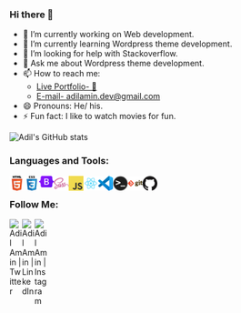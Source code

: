 ### Hi there 👋

- 🔭 I’m currently working on Web development.
- 🌱 I’m currently learning Wordpress theme development.
- 🤔 I’m looking for help with Stackoverflow.
- 💬 Ask me about Wordpress theme development.
- 📫 How to reach me: 
     - [Live Portfolio- 👀](https://adilamin-dev.github.io/)
     - [E-mail- adilamin.dev@gmail.com](mailto:adilamin.dev@gmail.com)
- 😄 Pronouns: He/ his.
- ⚡ Fun fact: I like to watch movies for fun.

![Adil's GitHub stats](https://github-readme-stats.vercel.app/api?username=adilamin-dev&show_icons=true&theme=graywhite)


### Languages and Tools:

<img align="left" alt="HTML5" width="26px" src="https://raw.githubusercontent.com/github/explore/80688e429a7d4ef2fca1e82350fe8e3517d3494d/topics/html/html.png" />

<img align="left" alt="CSS3" width="26px" src="https://raw.githubusercontent.com/github/explore/80688e429a7d4ef2fca1e82350fe8e3517d3494d/topics/css/css.png" />

<img align="left" alt="CSS3" width="26px" margin-top="6px" src="https://raw.githubusercontent.com/adilamin-dev/adilamin-dev.github.io/main/img/bootstrap-5-logo-icon.png" />

<img align="left" alt="Sass" width="26px" src="https://raw.githubusercontent.com/github/explore/80688e429a7d4ef2fca1e82350fe8e3517d3494d/topics/sass/sass.png" />

<img align="left" alt="JavaScript" width="26px" src="https://raw.githubusercontent.com/github/explore/80688e429a7d4ef2fca1e82350fe8e3517d3494d/topics/javascript/javascript.png" />

<img align="left" alt="React" width="26px" src="https://raw.githubusercontent.com/github/explore/80688e429a7d4ef2fca1e82350fe8e3517d3494d/topics/react/react.png" />

<!-- [<img align="left" alt="Node.js" width="26px" src="https://raw.githubusercontent.com/github/explore/80688e429a7d4ef2fca1e82350fe8e3517d3494d/topics/nodejs/nodejs.png" />][webdevplaylist] -->

<img align="left" alt="Visual Studio Code" width="26px" src="https://raw.githubusercontent.com/github/explore/80688e429a7d4ef2fca1e82350fe8e3517d3494d/topics/visual-studio-code/visual-studio-code.png" />

<img align="left" alt="Terminal" width="26px" src="https://raw.githubusercontent.com/github/explore/80688e429a7d4ef2fca1e82350fe8e3517d3494d/topics/terminal/terminal.png" />

<img align="left" alt="Git" width="26px" src="https://raw.githubusercontent.com/github/explore/80688e429a7d4ef2fca1e82350fe8e3517d3494d/topics/git/git.png" />

<img align="left" alt="GitHub" width="26px" src="https://raw.githubusercontent.com/github/explore/78df643247d429f6cc873026c0622819ad797942/topics/github/github.png" />

<!-- <img align="left" alt="Gatsby" width="26px" src="https://raw.githubusercontent.com/github/explore/e94815998e4e0713912fed477a1f346ec04c3da2/topics/gatsby/gatsby.png" /> -->

<!-- <img align="left" alt="GraphQL" width="26px" src="https://raw.githubusercontent.com/github/explore/80688e429a7d4ef2fca1e82350fe8e3517d3494d/topics/graphql/graphql.png" /> -->
</br>

### Follow Me:

<!-- [<img align="left" alt="adeelwilds.blogspot.com" width="22px" src="https://raw.githubusercontent.com/iconic/open-iconic/master/svg/globe.svg" />](http://adeelwilds.blogspot.com) -->

<!-- <img align="left" alt="Adil Amin | YouTube" width="22px" src="https://cdn.jsdelivr.net/npm/simple-icons@v3/icons/youtube.svg" /> -->

[<img align="left" alt="Adil Amin | Twitter" width="22px" src="https://cdn.jsdelivr.net/npm/simple-icons@v3/icons/twitter.svg" />](https://twitter.com/adeelwilds)

[<img align="left" alt="Adil Amin | LinkedIn" width="22px" src="https://cdn.jsdelivr.net/npm/simple-icons@v3/icons/linkedin.svg" />](https://www.linkedin.com/in/adil9/)

[<img align="left" alt="Adil Amin | Instagram" width="22px" src="https://cdn.jsdelivr.net/npm/simple-icons@v3/icons/instagram.svg" />](https://instagram.com/adeelwilds_official/)


<!--
**adilamin-dev/adilamin-dev** is a ✨ _special_ ✨ repository because its `README.md` (this file) appears on your GitHub profile.

Here are some ideas to get you started:

- 🔭 I’m currently working on ...
- 🌱 I’m currently learning ...
- 👯 I’m looking to collaborate on ...
- 🤔 I’m looking for help with ...
- 💬 Ask me about ...
- 📫 How to reach me: ...
- 😄 Pronouns: ...
- ⚡ Fun fact: ...
-->
